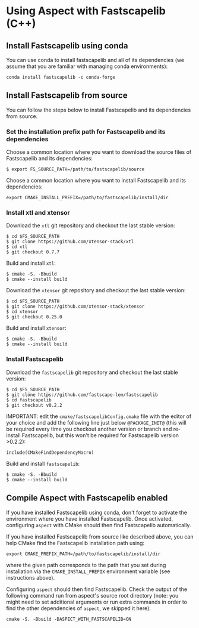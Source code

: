 # Using Aspect with Fastscapelib (C++)

## Install Fastscapelib using conda

You can use conda to install fastscapelib and all of its dependencies (we assume
that you are familiar with managing conda environments):

```
conda install fastscapelib -c conda-forge
```

## Install Fastscapelib from source

You can follow the steps below to install Fastscapelib and its dependencies from
source.

### Set the installation prefix path for Fastscapelib and its dependencies

Choose a common location where you want to download the source files of
Fastscapelib and its dependencies:

```
$ export FS_SOURCE_PATH=/path/to/fastscapelib/source
```

Choose a common location where you want to install Fastscapelib and its
dependencies:

```
export CMAKE_INSTALL_PREFIX=/path/to/fastscapelib/install/dir
```

### Install xtl and xtensor

Download the `xtl` git repository and checkout the last stable version:

```
$ cd $FS_SOURCE_PATH
$ git clone https://github.com/xtensor-stack/xtl
$ cd xtl
$ git checkout 0.7.7 
```

Build and install `xtl`:

```
$ cmake -S. -Bbuild
$ cmake --install build
```

Download the `xtensor` git repository and checkout the last stable version:

```
$ cd $FS_SOURCE_PATH
$ git clone https://github.com/xtensor-stack/xtensor
$ cd xtensor
$ git checkout 0.25.0 
```

Build and install `xtensor`:

```
$ cmake -S. -Bbuild
$ cmake --install build
```

### Install Fastscapelib

Download the `fastscapelib` git repository and checkout the last stable version:

```
$ cd $FS_SOURCE_PATH
$ git clone https://github.com/fastscape-lem/fastscapelib
$ cd fastscapelib
$ git checkout v0.2.2
```

IMPORTANT: edit the `cmake/fastscapelibConfig.cmake` file with the editor of
your choice and add the following line just below `@PACKAGE_INIT@` (this will be
required every time you checkout another version or branch and re-install
Fastscapelib, but this won't be required for Fastscapelib version >0.2.2):

```
include(CMakeFindDependencyMacro)
```

Build and install `fastscapelib`:

```
$ cmake -S. -Bbuild
$ cmake --install build
```

## Compile Aspect with Fastscapelib enabled

If you have installed Fastscapelib using conda, don't forget to activate the
environment where you have installed Fastscapelib. Once activated, configuring
`aspect` with CMake should then find Fastscapelib automatically.

If you have installed Fastscapelib from source like described above, you can
help CMake find the Fastscapelib installation path using:

```
export CMAKE_PREFIX_PATH=/path/to/fastscapelib/install/dir
```

where the given path corresponds to the path that you set during installation
via the `CMAKE_INSTALL_PREFIX` environment variable (see instructions above).

Configuring `aspect` should then find Fastscapelib. Check the output of the
following command run from aspect's source root directory (note: you might need
to set additional arguments or run extra commands in order to find the other
dependencies of `aspect`, we skipped it here):

```
cmake -S. -Bbuild -DASPECT_WITH_FASTSCAPELIB=ON
```
